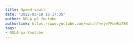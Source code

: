 ```yaml
---
title: Speed vault
date: "2022-03-18 16:17:35"
author: NDLA på Youtube
authorlink: https://www.youtube.com/watch?v=je7FbeRa7E8
tags:
- NDLA-pa-Youtube
---
```

